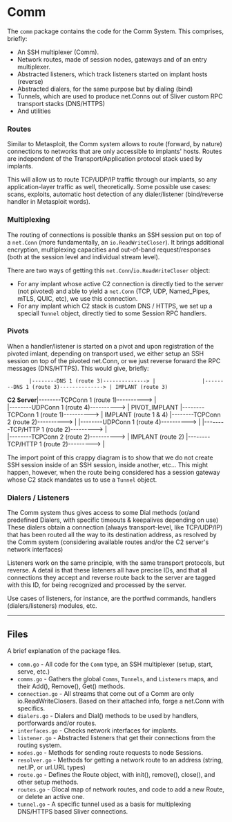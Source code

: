 Comm 
======

The `comm` package contains the code for the Comm System. This comprises, briefly:
- An SSH multiplexer (Comm).
- Network routes, made of session nodes, gateways and of an entry multiplexer.
- Abstracted listeners, which track listeners started on implant hosts (reverse)
- Abstracted dialers, for the same purpose but by dialing (bind)
- Tunnels, which are used to produce net.Conns out of Sliver custom RPC transport stacks (DNS/HTTPS)
- And utilities


### Routes

Similar to Metasploit, the Comm system allows to route (forward, by nature) connections to networks that are only
accessible to implants' hosts. Routes are independent of the Transport/Application protocol stack used by implants.

This will allow us to route TCP/UDP/IP traffic through our implants, so any application-layer traffic as well, theoretically.
Some possible use cases: scans, exploits, automatic host detection of any dialer/listener (bind/reverse handler in Metasploit words).

### Multiplexing

The routing of connections is possible thanks an SSH session put on top of a `net.Conn` (more fundamentally, an `io.ReadWriteCloser`).
It brings additional encryption, multiplexing capacities and out-of-band request/responses (both at the session level and individual stream level).

There are two ways of getting this `net.Conn`/`io.ReadWriteCloser` object:
- For any implant whose active C2 connection is directly tied to the server (not pivoted) and able to yield a `net.Conn` (TCP, UDP, Named_Pipes, mTLS, QUIC, etc), we use this connection.
- For any implant which C2 stack is custom DNS / HTTPS, we set up a speciall `Tunnel` object, directly tied to some Session RPC handlers.

### Pivots

When a handler/listener is started on a pivot and upon registration of the pivoted imlant, depending on transport used, we either setup an SSH
session on top of the pivoted net.Conn, or we just reverse forward the RPC messages (DNS/HTTPS). This would give, briefly:


           |--------DNS 1 (route 3)--------------> |               |--------DNS 1 (route 3)--------------> | IMPLANT (route 3)
**C2 Server**|--------TCPConn 1 (route 1)----------> |               
           |--------UDPConn 1 (route 4)----------> | PIVOT_IMPLANT |--------TCPConn 1 (route 1)----------> | IMPLANT (route 1 & 4)
           |--------TCPConn 2 (route 2)----------> |               |--------UDPConn 1 (route 4)----------> |
           |--------TCP/HTTP 1 (route 2)---------> |                                   
                                                                   |--------TCPConn 2 (route 2)----------> | IMPLANT (route 2)
                                                                   |--------TCP/HTTP 1 (route 2)---------> |


The import point of this crappy diagram is to show that we do not create SSH session inside of an SSH session, inside another, etc...
This might happen, however, when the route being considered has a session gateway whose C2 stack mandates us to use a `Tunnel` object.

### Dialers / Listeners

The Comm system thus gives access to some Dial methods (or/and predefined Dialers, with specific timeouts & keepalives depending on use)
These dialers obtain a connection (always transport-level, like TCP/UDP/IP) that has been routed all the way to its destination address, as resolved
by the Comm system (considering available routes and/or the C2 server's network interfaces)

Listeners work on the same principle, with the same transport protocols, but reverse. A detail is that these listeners all have precise IDs,
and that all connections they accept and reverse route back to the server are tagged with this ID, for being recognized and processed by the server.

Use cases of listeners, for instance, are the portfwd commands, handlers (dialers/listeners) modules, etc.


-----
## Files

A brief explanation of the package files.

- `comm.go`         - All code for the `Comm` type, an SSH multiplexer (setup, start, serve, etc.)
- `comms.go`        - Gathers the global `Comms`, `Tunnels`, and `Listeners` maps, and their Add(), Remove(), Get() methods.
- `connection.go`   - All streams that come out of a Comm are only io.ReadWriteClosers. Based on their attached info, forge a net.Conn with specifics.
- `dialers.go`      - Dialers and Dial() methods to be used by handlers, portforwards and/or routes.
- `interfaces.go`   - Checks network interfaces for implants.
- `listener.go`     - Abstracted listeners that get their connections from the routing system.
- `nodes.go`        - Methods for sending route requests to node Sessions.
- `resolver.go`     - Methods for getting a network route to an address (string, net.IP, or url.URL types)  
- `route.go`        - Defines the Route object, with init(), remove(), close(), and other setup methods.
- `routes.go`       - Glocal map of network routes, and code to add a new Route, or delete an active one.
- `tunnel.go`       - A specific tunnel used as a basis for multiplexing DNS/HTTPS based Sliver connections.
